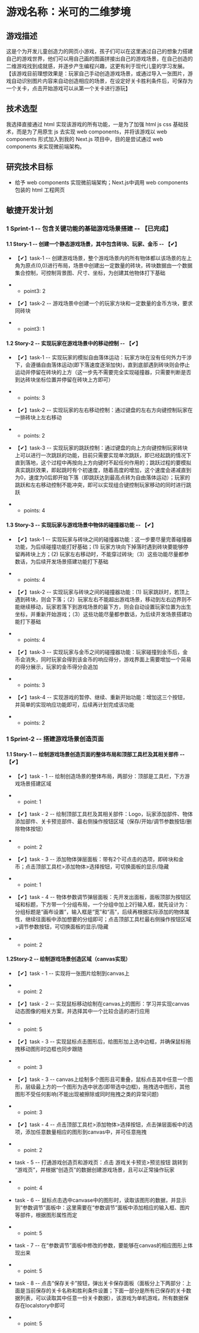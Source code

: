 # 游戏名称：米可的二维梦境

## 游戏描述
  这是个为开发儿童创造力的网页小游戏，孩子们可以在这里通过自己的想象力搭建自己的游戏世界，他们可以用自己画的图画拼接出自己的游戏场景，在自己创造的二维游戏找到成就感，并逐步产生编程兴趣，这更有利于现代儿童的学习发展。
  【该游戏目前理想效果是：玩家自己手动创造游戏场景，或通过导入一张图片，游戏自动识别图片内容来自动创造相应的场景，在设定好关卡胜利条件后，可保存为一个关卡，点击开始游戏可以从第一个关卡进行游玩】

## 技术选型
  我选择直接通过 html 实现该游戏的所有功能，一是为了加强 html js css 基础技术，而是为了用原生 js 去实现 web components，并将该游戏以 web components 形式加入到我的 Next.js 项目中，目的是尝试通过 web components 来实现微前端架构。

## 研究技术目标
* 给予 web components 实现微前端架构；Next.js中调用 web components 包装的 html 工程网页


## 敏捷开发计划

### 1 Sprint-1 -- 包含关键功能的基础游戏场景搭建 -- 【已完成】

#### 1.1 Story-1 -- 创建一个静态游戏场景，其中包含砖块、玩家、金币 -- 【✔】
* 【✔】task-1 -- 创建游戏场景，整个游戏场景内的所有物体都以该场景的左上角为原点(0,0)进行布局，场景中创建出一定数量的砖块，砖块数据由一个数据集合控制，可控制背景图、尺寸、坐标，为创建其他物体打下基础
* * point3: 2

* 【✔】task-2 -- 游戏场景中创建一个的玩家方块和一定数量的金币方块，要求同砖块
* * point3: 1

#### 1.2 Story-2 -- 实现玩家在游戏场景中的移动控制 -- 【✔】
* 【✔】task-1 -- 实现玩家的模拟自由落体运动：玩家方块在没有任何外力干涉下，会遵循自由落体运动(即下落速度逐渐加快)，直到底部遇到砖块则会停止运动并停留在砖块的上方（这一步先不需要完全实现碰撞器，只需要判断是否到达砖块坐标位置并停留在砖块上方即可）
* * points: 3

* 【✔】task-2 -- 实现玩家的左右移动控制：通过键盘的左右方向键控制玩家在一排砖块上左右移动
* * points: 2

* 【✔】task-3 -- 实现玩家的跳跃控制：通过键盘的向上方向键控制玩家砖块上可以进行一次跳跃的功能，目前只需要实现单次跳跃，即已经起跳的情况下直到落地，这个过程中再按向上方向键时不起任何作用的；跳跃过程的要模拟真实跳跃效果，即起跳时有个初速度，随着高度的增加，这个速度会递减直到为0，速度为0后即开始下落（即跳跃达到最高点转为自由落体运动）；玩家的跳跃和左右移动控制不能冲突，即可以实现组合键控制玩家移动的同时进行跳跃
* * points: 4

#### 1.3 Story-3 -- 实现玩家与游戏场景中物体的碰撞器功能 -- 【✔】
* 【✔】task-1 -- 实现玩家与砖块之间的碰撞器功能：这一步要尽量完善碰撞器功能，为后续碰撞功能打好基础；(1) 玩家方块向下掉落时遇到砖块要能够停留再砖块上方；(2) 玩家左右移动时，不能穿过砖块;（3）这些功能尽量都参数话，为后续开发场景搭建功能打下基础
* * points: 4

* 【✔】task-2 -- 实现玩家与砖块之间的碰撞器功能：(1) 玩家跳跃时，若顶上遇到砖块，则会下落；（2）玩家左右不能超出游戏场景，移动到左右边界则不能继续移动，玩家若落下到游戏场景的最下方，则会自动设置玩家位置为出生坐标，并重新开始游戏；（3）这些功能尽量都参数话，为后续开发场景搭建功能打下基础
* * points: 4

* 【✔】task-3 -- 实现玩家与金币之间的碰撞器功能：玩家碰撞到金币后，金币会消失，同时玩家会得到该金币的响应得分，游戏界面上需要增加一个简易的得分展示，玩家的金币得分会追加
* * points: 3

* 【✔】task-4 -- 实现游戏的暂停、继续、重新开始功能：增加这三个按钮，并简单的实现响应功能即可，后续再计划完成该功能
* * points: 2

### 1 Sprint-2 -- 搭建游戏场景创造页面

#### 1.1 Story-1 -- 绘制游戏场景创造页面的整体布局和顶部工具栏及其相关部件 -- 【✔】
* 【✔】task - 1 -- 绘制创造场景的整体布局，两部分：顶部是工具栏，下方游戏场景搭建区域
* * point: 1

* 【✔】task - 2 -- 绘制顶部工具栏及其相关部件：Logo，玩家添加部件、物体添加部件、关卡预览部件、最右侧操作按钮区域（保存/开始/调节参数按钮/删除物体按钮）
* * point: 2

* 【✔】task - 3 -- 添加物体弹层面板：带有2个可点击的选项，即砖块和金币；点击顶部工具栏>添加物体>选择按钮，可切换面板的显示/隐藏
* * point: 1

* 【✔】task - 4 -- 物体参数调节弹层面板：先开发出面板，面板顶部为按钮区域和标题，下方带一个分组布局，一个分组中加上2行输入框，就先设计为：分组标题是“画布设置”，输入框是“宽”和“高”，后续再根据实际添加的物体属性，继续往面板中添加想要的分组即可；点击顶部工具栏最右侧操作按钮区域>调节参数按钮，可切换面板的显示/隐藏
* * point: 2

#### 1.2Story-2 -- 绘制游戏场景创造区域（canvas实现）
* 【✔】task - 1 -- 实现将一张图片绘制到canvas上
* * point: 2

* 【✔】task - 2 -- 实现鼠标移动绘制在canvas上的图形：学习并实现canvas动态图像的相关方案，并选择其中一个比较合适的进行应用
* * point: 5

* 【✔】task - 3 -- 实现鼠标点击图形后，给图形加上选中边框，并确保鼠标拖拽移动图形时边框也同步跟随
* * point: 3

* 【✔】task - 3 -- canvas上绘制多个图形且可重叠，鼠标点击其中任意一个图形，层级最上方的一个图形为选中状态(即带选中边框)，拖拽选中图形，其他图形不受任何影响(不能出现被擦除或同时拖拽之类的异常问题)
* * point: 3

* 【✔】task - 4 -- 点击顶部工具栏>添加物体>选择按钮，点击弹层面板中的选项，添加任意数量相应的图形到canvas中，并可任意拖拽
* * point: 2

* task - 5 -- 打通游戏创造页和游戏页：点击 游戏关卡预览>预览按钮 跳转到 “游戏页”，并根据“创造页”的数据创建游戏场景，且可以正常操作玩家
* * point: 4

* task - 6 -- 鼠标点击选中canvase中的图形时，读取该图形的数据，并显示到“参数调节”面板中：这里需要在“参数调节”面板中添加相应的输入框、图片等部件，根据图形属性而定
* * point: 5

* task - 7 -- 在“参数调节”面板中修改的参数，要能够在canvas的相应图形上体现出来
* * point: 5

* task - 8 -- 点击“保存关卡”按钮，弹出关卡保存面板（面板分上下两部分：上面是当前保存的关卡名称和胜利条件设置；下面一部分是所有已保存的关卡数据列表，可以读取其中任意一份关卡数据），该游戏为单机游戏，所有数据保存在localstory中即可
* * point: 5

